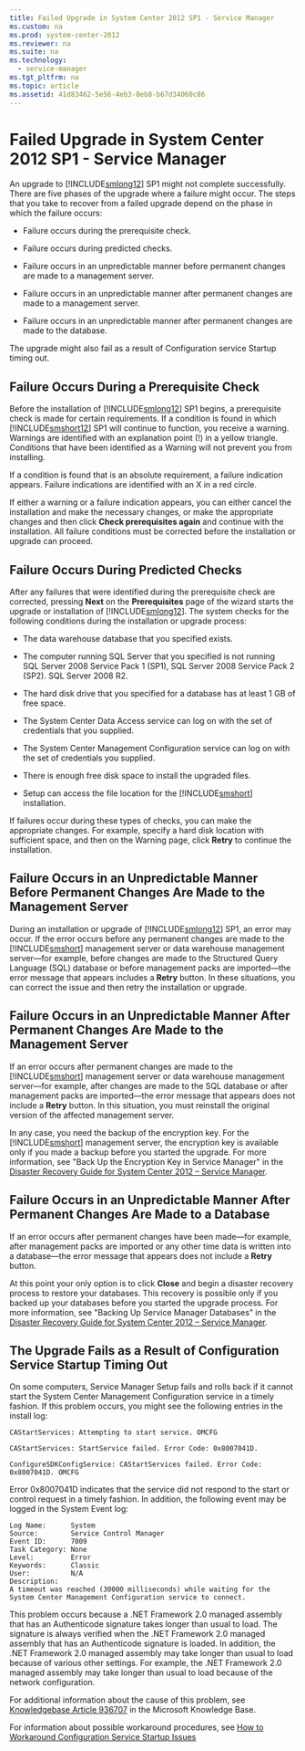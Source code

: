 ```yaml
---
title: Failed Upgrade in System Center 2012 SP1 - Service Manager
ms.custom: na
ms.prod: system-center-2012
ms.reviewer: na
ms.suite: na
ms.technology: 
  - service-manager
ms.tgt_pltfrm: na
ms.topic: article
ms.assetid: 41d83462-5e56-4eb3-8eb8-b67d34060c86
---
```

# Failed Upgrade in System Center 2012 SP1 - Service Manager
An upgrade to [!INCLUDE[smlong12](../Token/smlong12_md.md)] SP1 might not complete successfully. There are five phases of the upgrade where a failure might occur. The steps that you take to recover from a failed upgrade depend on the phase in which the failure occurs:

-   Failure occurs during the prerequisite check.

-   Failure occurs during predicted checks.

-   Failure occurs in an unpredictable manner before permanent changes are made to a management server.

-   Failure occurs in an unpredictable manner after permanent changes are made to a management server.

-   Failure occurs in an unpredictable manner after permanent changes are made to the database.

The upgrade might also fail as a result of Configuration service Startup timing out.

## Failure Occurs During a Prerequisite Check
Before the installation of [!INCLUDE[smlong12](../Token/smlong12_md.md)] SP1 begins, a prerequisite check is made for certain requirements. If a condition is found in which [!INCLUDE[smshort12](../Token/smshort12_md.md)] SP1 will continue to function, you receive a warning. Warnings are identified with an explanation point \(\!\) in a yellow triangle. Conditions that have been identified as a Warning will not prevent you from installing.

If a condition is found that is an absolute requirement, a failure indication appears. Failure indications are identified with an X in a red circle.

If either a warning or a failure indication appears, you can either cancel the installation and make the necessary changes, or make the appropriate changes and then click **Check prerequisites again** and continue with the installation. All failure conditions must be corrected before the installation or upgrade can proceed.

## Failure Occurs During Predicted Checks
After any failures that were identified during the prerequisite check are corrected, pressing **Next** on the **Prerequisites** page of the wizard starts the upgrade or installation of [!INCLUDE[smlong12](../Token/smlong12_md.md)]. The system checks for the following conditions during the installation or upgrade process:

-   The data warehouse database that you specified exists.

-   The computer running SQL Server that you specified is not running SQL Server 2008 Service Pack 1 \(SP1\), SQL Server 2008 Service Pack 2 \(SP2\). SQL Server 2008 R2.

-   The hard disk drive that you specified for a database has at least 1 GB of free space.

-   The System Center Data Access service can log on with the set of credentials that you supplied.

-   The System Center Management Configuration service can log on with the set of credentials you supplied.

-   There is enough free disk space to install the upgraded files.

-   Setup can access the file location for the [!INCLUDE[smshort](../Token/smshort_md.md)] installation.

If failures occur during these types of checks, you can make the appropriate changes. For example, specify a hard disk location with sufficient space, and then on the Warning page, click **Retry** to continue the installation.

## Failure Occurs in an Unpredictable Manner Before Permanent Changes Are Made to the Management Server
During an installation or upgrade of [!INCLUDE[smlong12](../Token/smlong12_md.md)] SP1, an error may occur. If the error occurs before any permanent changes are made to the [!INCLUDE[smshort](../Token/smshort_md.md)] management server or data warehouse management server—for example, before changes are made to the Structured Query Language \(SQL\) database or before management packs are imported—the error message that appears includes a **Retry** button. In these situations, you can correct the issue and then retry the installation or upgrade.

## Failure Occurs in an Unpredictable Manner After Permanent Changes Are Made to the Management Server
If an error occurs after permanent changes are made to the [!INCLUDE[smshort](../Token/smshort_md.md)] management server or data warehouse management server—for example, after changes are made to the SQL database or after management packs are imported—the error message that appears does not include a **Retry** button. In this situation, you must reinstall the original version of the affected management server.

In any case, you need the backup of the encryption key. For the [!INCLUDE[smshort](../Token/smshort_md.md)] management server, the encryption key is available only if you made a backup before you started the upgrade. For more information, see "Back Up the Encryption Key in Service Manager" in the [Disaster Recovery Guide for System Center 2012 – Service Manager](http://go.microsoft.com/fwlink/p/?LinkID=209671).

## Failure Occurs in an Unpredictable Manner After Permanent Changes Are Made to a Database
If an error occurs after permanent changes have been made—for example, after management packs are imported or any other time data is written into a database—the error message that appears does not include a **Retry** button.

At this point your only option is to click **Close** and begin a disaster recovery process to restore your databases. This recovery is possible only if you backed up your databases before you started the upgrade process. For more information, see "Backing Up Service Manager Databases" in the [Disaster Recovery Guide for System Center 2012 – Service Manager](http://go.microsoft.com/fwlink/p/?LinkID=209671).

## The Upgrade Fails as a Result of Configuration Service Startup Timing Out
On some computers, Service Manager Setup fails and rolls back if it cannot start the System Center Management Configuration service in a timely fashion. If this problem occurs, you might see the following entries in the install log:

```
CAStartServices: Attempting to start service. OMCFG

CAStartServices: StartService failed. Error Code: 0x8007041D. 

ConfigureSDKConfigService: CAStartServices failed. Error Code: 0x8007041D. OMCFG
```

Error 0x8007041D indicates that the service did not respond to the start or control request in a timely fashion. In addition, the following event may be logged in the System Event log:

```
Log Name:      System
Source:        Service Control Manager
Event ID:      7009
Task Category: None
Level:         Error
Keywords:      Classic
User:          N/A
Description:
A timeout was reached (30000 milliseconds) while waiting for the System Center Management Configuration service to connect.
```

This problem occurs because a .NET Framework 2.0 managed assembly that has an Authenticode signature takes longer than usual to load. The signature is always verified when the .NET Framework 2.0 managed assembly that has an Authenticode signature is loaded. In addition, the .NET Framework 2.0 managed assembly may take longer than usual to load because of various other settings. For example, the .NET Framework 2.0 managed assembly may take longer than usual to load because of the network configuration.

For additional information about the cause of this problem, see [Knowledgebase Article 936707](http://go.microsoft.com/fwlink/p/?LinkId=207190) in the Microsoft Knowledge Base.

For information about possible workaround procedures, see [How to Workaround Configuration Service Startup Issues](assetId:///9beebcb4-ebe5-4c31-98cd-168d1704f5b6)

